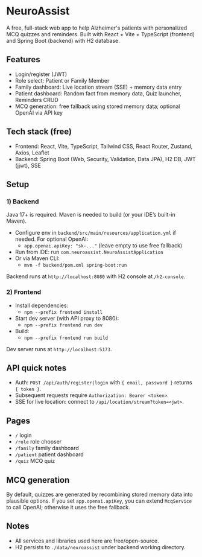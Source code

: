 # NeuroAssist

A free, full-stack web app to help Alzheimer's patients with personalized MCQ quizzes and reminders. Built with React + Vite + TypeScript (frontend) and Spring Boot (backend) with H2 database.

## Features
- Login/register (JWT)
- Role select: Patient or Family Member
- Family dashboard: Live location stream (SSE) + memory data entry
- Patient dashboard: Random fact from memory data, Quiz launcher, Reminders CRUD
- MCQ generation: free fallback using stored memory data; optional OpenAI via API key

## Tech stack (free)
- Frontend: React, Vite, TypeScript, Tailwind CSS, React Router, Zustand, Axios, Leaflet
- Backend: Spring Boot (Web, Security, Validation, Data JPA), H2 DB, JWT (jjwt), SSE

## Setup

### 1) Backend
Java 17+ is required. Maven is needed to build (or your IDE’s built-in Maven).

- Configure env in `backend/src/main/resources/application.yml` if needed. For optional OpenAI:
  - `app.openai.apiKey: "sk-..."` (leave empty to use free fallback)
- Run from IDE: run `com.neuroassist.NeuroAssistApplication`
- Or via Maven CLI:
  - `mvn -f backend/pom.xml spring-boot:run`

Backend runs at `http://localhost:8080` with H2 console at `/h2-console`.

### 2) Frontend

- Install dependencies:
  - `npm --prefix frontend install`
- Start dev server (with API proxy to 8080):
  - `npm --prefix frontend run dev`
- Build:
  - `npm --prefix frontend run build`

Dev server runs at `http://localhost:5173`.

## API quick notes
- Auth: `POST /api/auth/register|login` with `{ email, password }` returns `{ token }`.
- Subsequent requests require `Authorization: Bearer <token>`.
- SSE for live location: connect to `/api/location/stream?token=<jwt>`.

## Pages
- `/` login
- `/role` role chooser
- `/family` family dashboard
- `/patient` patient dashboard
- `/quiz` MCQ quiz

## MCQ generation
By default, quizzes are generated by recombining stored memory data into plausible options. If you set `app.openai.apiKey`, you can extend `McqService` to call OpenAI; otherwise it uses the free fallback.

## Notes
- All services and libraries used here are free/open-source.
- H2 persists to `./data/neuroassist` under backend working directory.
